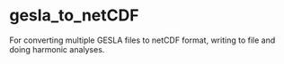 # gesla_to_netCDF
For converting multiple GESLA files to netCDF format, writing to file and doing harmonic analyses.
